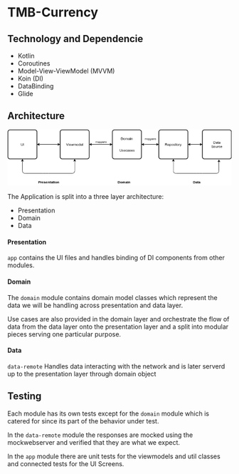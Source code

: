 # TMB-Currency

## Technology and Dependencie  
- Kotlin
- Coroutines
- Model-View-ViewModel (MVVM)
- Koin (DI)
- DataBinding
- Glide

## Architecture

![Architecture Flow Diagram](art/arch_flow.png)

The Application is split into a three layer architecture:
- Presentation
- Domain
- Data

#### Presentation

```app``` contains the UI files and handles binding of DI components from other modules.

#### Domain

The ```domain``` module contains domain model classes which represent the
data we will be handling across presentation and data layer.

Use cases are also provided in the domain layer and orchestrate the flow 
of data from the data layer onto the presentation layer and a split into
modular pieces serving one particular purpose.

#### Data

```data-remote``` Handles data interacting with the network and is later serverd up to the presentation layer through 
domain object


## Testing

Each module has its own tests except for the ```domain``` module which is catered for since its
part of the behavior under test.

In the ``data-remote`` module the responses are mocked using the mockwebserver and verified that they
are what we expect.

In the ```app``` module there are unit tests for the viewmodels and util classes 
and connected tests for the UI Screens.
